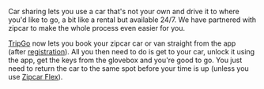 Car sharing lets you use a car that's not your own and drive it to where you'd like to go, a bit like a rental but available 24/7. We have partnered with zipcar to make the whole process even easier for you.

[TripGo](https://skedgo.com/tripgo) now lets you book your zipcar car or van straight from the app (after [registration](http://members.zipcar.co.uk/registration)). All you then need to do is get to your car, unlock it using the app, get the keys from the glovebox and you're good to go. You just need to return the car to the same spot before your time is up (unless you use [Zipcar Flex](https://www.zipcar.co.uk/flex)).
